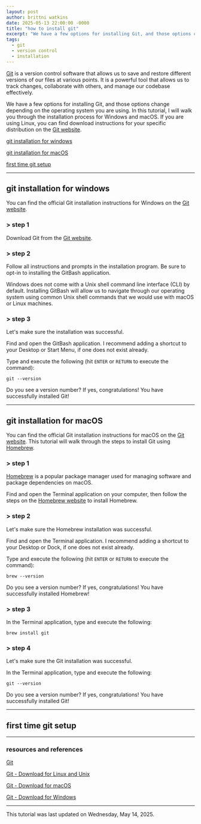 ```yaml
---
layout: post
author: brittni watkins
date: 2025-05-13 22:00:00 -0000
title: "how to install git"
excerpt: "We have a few options for installing Git, and those options change depending on the operating system you are using.  In this tutorial, I will walk you through the installation process for Windows and macOS."
tags:
  - git
  - version control
  - installation
---
```


[Git](https://git-scm.com/) is a version control software that allows us to save and restore different versions of our files at various points. It is a powerful tool that allows us to track changes, collaborate with others, and manage our codebase effectively.

We have a few options for installing Git, and those options change depending on the operating system you are using.  In this tutorial, I will walk you through the installation process for Windows and macOS.  If you are using Linux, you can find download instructions for your specific distribution on the [Git website](https://git-scm.com/downloads/linux).

[git installation for windows](#git-installation-for-windows)

[git installation for macOS](#git-installation-for-macos)

[first time git setup](#first-time-git-setup)

----

## git installation for windows

You can find the official Git installation instructions for Windows on the [Git website](https://git-scm.com/downloads/win).

### > step 1

Download Git from the [Git website](https://git-scm.com/downloads/win).

### > step 2

Follow all instructions and prompts in the installation program.  Be sure to opt-in to installing the GitBash application. 

Windows does not come with a Unix shell command line interface (CLI) by default.  Installing GitBash will allow us to navigate through our operating system using common Unix shell commands that we would use with macOS or Linux machines.

### > step 3

Let's make sure the installation was successful.

Find and open the GitBash application. I recommend adding a shortcut to your Desktop or Start Menu, if one does not exist already.

Type and execute the following (hit `ENTER` or `RETURN` to execute the command):

```shell
git --version
```

Do you see a version number? If yes, congratulations! You have successfully installed Git!

----

## git installation for macOS

You can find the official Git installation instructions for macOS on the [Git website](https://git-scm.com/downloads/mac).  This tutorial will walk through the steps to install Git using [Homebrew](https://brew.sh/).

### > step 1

[Homebrew](https://brew.sh/) is a popular package manager used for managing software and package dependencies on macOS.

Find and open the Terminal application on your computer, then follow the steps on the [Homebrew website](https://brew.sh/) to install Homebrew.

### > step 2

Let's make sure the Homebrew installation was successful.

Find and open the Terminal application. I recommend adding a shortcut to your Desktop or Dock, if one does not exist already.

Type and execute the following (hit `ENTER` or `RETURN` to execute the command):

```shell
brew --version
```

Do you see a version number? If yes, congratulations! You have successfully installed Homebrew!

### > step 3

In the Terminal application, type and execute the following:

```shell
brew install git
```

### > step 4

Let's make sure the Git installation was successful.

In the Terminal application, type and execute the following:

```shell
git --version
```

Do you see a version number? If yes, congratulations! You have successfully installed Git!

----

## first time git setup

<!-- TODO - add first time git setup instructions -->
<!-- git config user.name -->
<!-- git config user.email -->
<!-- should match name and email in your Git host account -->
<!-- common git hosts -->
<!-- can set globally or for individual repositories -->

----

### resources and references

[Git](https://git-scm.com/)

[Git - Download for Linux and Unix](https://git-scm.com/downloads/linux)

[Git - Download for macOS](https://git-scm.com/downloads/mac)

[Git - Download for Windows](https://git-scm.com/downloads/win)

----

This tutorial was last updated on Wednesday, May 14, 2025.
